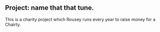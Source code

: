 ## Project: name that that tune.
This is a charity project which Rousey runs every year to raise money for a Chairty. 
